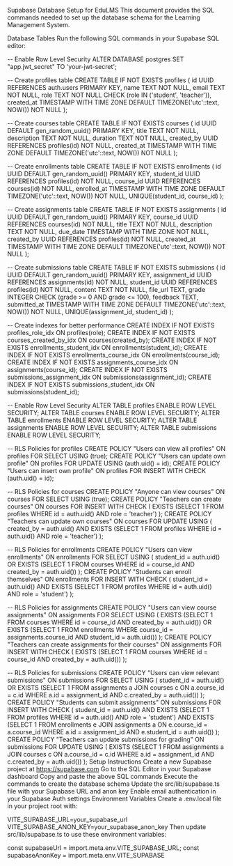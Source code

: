 Supabase Database Setup for EduLMS
This document provides the SQL commands needed to set up the database schema for the Learning Management System.

Database Tables
Run the following SQL commands in your Supabase SQL editor:

-- Enable Row Level Security
ALTER DATABASE postgres SET "app.jwt_secret" TO 'your-jwt-secret';

-- Create profiles table
CREATE TABLE IF NOT EXISTS profiles (
  id UUID REFERENCES auth.users PRIMARY KEY,
  name TEXT NOT NULL,
  email TEXT NOT NULL,
  role TEXT NOT NULL CHECK (role IN ('student', 'teacher')),
  created_at TIMESTAMP WITH TIME ZONE DEFAULT TIMEZONE('utc'::text, NOW()) NOT NULL
);

-- Create courses table
CREATE TABLE IF NOT EXISTS courses (
  id UUID DEFAULT gen_random_uuid() PRIMARY KEY,
  title TEXT NOT NULL,
  description TEXT NOT NULL,
  duration TEXT NOT NULL,
  created_by UUID REFERENCES profiles(id) NOT NULL,
  created_at TIMESTAMP WITH TIME ZONE DEFAULT TIMEZONE('utc'::text, NOW()) NOT NULL
);

-- Create enrollments table
CREATE TABLE IF NOT EXISTS enrollments (
  id UUID DEFAULT gen_random_uuid() PRIMARY KEY,
  student_id UUID REFERENCES profiles(id) NOT NULL,
  course_id UUID REFERENCES courses(id) NOT NULL,
  enrolled_at TIMESTAMP WITH TIME ZONE DEFAULT TIMEZONE('utc'::text, NOW()) NOT NULL,
  UNIQUE(student_id, course_id)
);

-- Create assignments table
CREATE TABLE IF NOT EXISTS assignments (
  id UUID DEFAULT gen_random_uuid() PRIMARY KEY,
  course_id UUID REFERENCES courses(id) NOT NULL,
  title TEXT NOT NULL,
  description TEXT NOT NULL,
  due_date TIMESTAMP WITH TIME ZONE NOT NULL,
  created_by UUID REFERENCES profiles(id) NOT NULL,
  created_at TIMESTAMP WITH TIME ZONE DEFAULT TIMEZONE('utc'::text, NOW()) NOT NULL
);

-- Create submissions table
CREATE TABLE IF NOT EXISTS submissions (
  id UUID DEFAULT gen_random_uuid() PRIMARY KEY,
  assignment_id UUID REFERENCES assignments(id) NOT NULL,
  student_id UUID REFERENCES profiles(id) NOT NULL,
  content TEXT NOT NULL,
  file_url TEXT,
  grade INTEGER CHECK (grade >= 0 AND grade <= 100),
  feedback TEXT,
  submitted_at TIMESTAMP WITH TIME ZONE DEFAULT TIMEZONE('utc'::text, NOW()) NOT NULL,
  UNIQUE(assignment_id, student_id)
);

-- Create indexes for better performance
CREATE INDEX IF NOT EXISTS profiles_role_idx ON profiles(role);
CREATE INDEX IF NOT EXISTS courses_created_by_idx ON courses(created_by);
CREATE INDEX IF NOT EXISTS enrollments_student_idx ON enrollments(student_id);
CREATE INDEX IF NOT EXISTS enrollments_course_idx ON enrollments(course_id);
CREATE INDEX IF NOT EXISTS assignments_course_idx ON assignments(course_id);
CREATE INDEX IF NOT EXISTS submissions_assignment_idx ON submissions(assignment_id);
CREATE INDEX IF NOT EXISTS submissions_student_idx ON submissions(student_id);

-- Enable Row Level Security
ALTER TABLE profiles ENABLE ROW LEVEL SECURITY;
ALTER TABLE courses ENABLE ROW LEVEL SECURITY;
ALTER TABLE enrollments ENABLE ROW LEVEL SECURITY;
ALTER TABLE assignments ENABLE ROW LEVEL SECURITY;
ALTER TABLE submissions ENABLE ROW LEVEL SECURITY;

-- RLS Policies for profiles
CREATE POLICY "Users can view all profiles" ON profiles FOR SELECT USING (true);
CREATE POLICY "Users can update own profile" ON profiles FOR UPDATE USING (auth.uid() = id);
CREATE POLICY "Users can insert own profile" ON profiles FOR INSERT WITH CHECK (auth.uid() = id);

-- RLS Policies for courses
CREATE POLICY "Anyone can view courses" ON courses FOR SELECT USING (true);
CREATE POLICY "Teachers can create courses" ON courses FOR INSERT WITH CHECK (
  EXISTS (SELECT 1 FROM profiles WHERE id = auth.uid() AND role = 'teacher')
);
CREATE POLICY "Teachers can update own courses" ON courses FOR UPDATE USING (
  created_by = auth.uid() AND 
  EXISTS (SELECT 1 FROM profiles WHERE id = auth.uid() AND role = 'teacher')
);

-- RLS Policies for enrollments
CREATE POLICY "Users can view enrollments" ON enrollments FOR SELECT USING (
  student_id = auth.uid() OR 
  EXISTS (SELECT 1 FROM courses WHERE id = course_id AND created_by = auth.uid())
);
CREATE POLICY "Students can enroll themselves" ON enrollments FOR INSERT WITH CHECK (
  student_id = auth.uid() AND 
  EXISTS (SELECT 1 FROM profiles WHERE id = auth.uid() AND role = 'student')
);

-- RLS Policies for assignments
CREATE POLICY "Users can view course assignments" ON assignments FOR SELECT USING (
  EXISTS (SELECT 1 FROM courses WHERE id = course_id AND created_by = auth.uid()) OR
  EXISTS (SELECT 1 FROM enrollments WHERE course_id = assignments.course_id AND student_id = auth.uid())
);
CREATE POLICY "Teachers can create assignments for their courses" ON assignments FOR INSERT WITH CHECK (
  EXISTS (SELECT 1 FROM courses WHERE id = course_id AND created_by = auth.uid())
);

-- RLS Policies for submissions
CREATE POLICY "Users can view relevant submissions" ON submissions FOR SELECT USING (
  student_id = auth.uid() OR 
  EXISTS (SELECT 1 FROM assignments a JOIN courses c ON a.course_id = c.id WHERE a.id = assignment_id AND c.created_by = auth.uid())
);
CREATE POLICY "Students can submit assignments" ON submissions FOR INSERT WITH CHECK (
  student_id = auth.uid() AND 
  EXISTS (SELECT 1 FROM profiles WHERE id = auth.uid() AND role = 'student') AND
  EXISTS (SELECT 1 FROM enrollments e JOIN assignments a ON e.course_id = a.course_id WHERE a.id = assignment_id AND e.student_id = auth.uid())
);
CREATE POLICY "Teachers can update submissions for grading" ON submissions FOR UPDATE USING (
  EXISTS (SELECT 1 FROM assignments a JOIN courses c ON a.course_id = c.id WHERE a.id = assignment_id AND c.created_by = auth.uid())
);
Setup Instructions
Create a new Supabase project at https://supabase.com
Go to the SQL Editor in your Supabase dashboard
Copy and paste the above SQL commands
Execute the commands to create the database schema
Update the src/lib/supabase.ts file with your Supabase URL and anon key
Enable email authentication in your Supabase Auth settings
Environment Variables
Create a .env.local file in your project root with:

VITE_SUPABASE_URL=your_supabase_url
VITE_SUPABASE_ANON_KEY=your_supabase_anon_key
Then update src/lib/supabase.ts to use these environment variables:

const supabaseUrl = import.meta.env.VITE_SUPABASE_URL;
const supabaseAnonKey = import.meta.env.VITE_SUPABASE